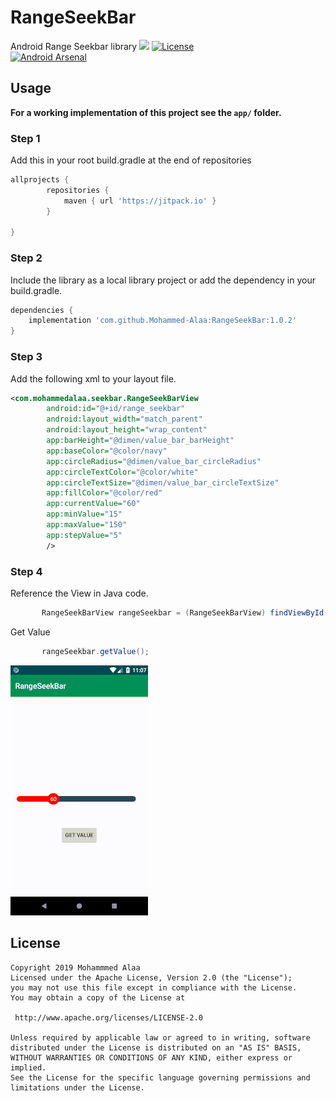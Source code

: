 # RangeSeekBar
Android Range Seekbar library 
[![](https://jitpack.io/v/Mohammed-Alaa/RangeSeekBar.svg)](https://jitpack.io/#Mohammed-Alaa/RangeSeekBar)
[![License](https://img.shields.io/badge/license-Apache%202-green.svg)](https://www.apache.org/licenses/LICENSE-2.0)  
[![Android Arsenal](https://img.shields.io/badge/Android%20Arsenal-RangeSeekBar-brightgreen.svg?style=flat)](https://android-arsenal.com/details/1/7527)
## Usage

**For a working implementation of this project see the `app/` folder.**

### Step 1

Add this in your root build.gradle at the end of repositories
```groovy
allprojects {
		repositories {
			maven { url 'https://jitpack.io' }
		}
     
}
```

### Step 2

Include the library as a local library project or add the dependency in your build.gradle.

```groovy
dependencies {
    implementation 'com.github.Mohammed-Alaa:RangeSeekBar:1.0.2'
}
```	

### Step 3

Add the following xml to your layout file.

```xml
<com.mohammedalaa.seekbar.RangeSeekBarView
        android:id="@+id/range_seekbar"
        android:layout_width="match_parent"
        android:layout_height="wrap_content"     
        app:barHeight="@dimen/value_bar_barHeight"
        app:baseColor="@color/navy"
        app:circleRadius="@dimen/value_bar_circleRadius"
        app:circleTextColor="@color/white"
        app:circleTextSize="@dimen/value_bar_circleTextSize"
        app:fillColor="@color/red"
        app:currentValue="60"
        app:minValue="15"
        app:maxValue="150"
        app:stepValue="5"    
        />
```

### Step 4

Reference the View in Java code.

```java
       RangeSeekBarView rangeSeekbar = (RangeSeekBarView) findViewById(R.id.range_seekbar);
```
Get Value
```java
       rangeSeekbar.getValue();
```
  ![](range_seekbar.gif)
  
  ## License

    Copyright 2019 Mohammmed Alaa
	Licensed under the Apache License, Version 2.0 (the "License");
	you may not use this file except in compliance with the License.
	You may obtain a copy of the License at

     http://www.apache.org/licenses/LICENSE-2.0

	Unless required by applicable law or agreed to in writing, software
	distributed under the License is distributed on an "AS IS" BASIS,
	WITHOUT WARRANTIES OR CONDITIONS OF ANY KIND, either express or implied.
	See the License for the specific language governing permissions and
	limitations under the License.
  
